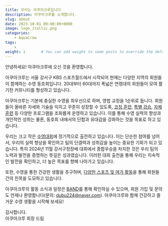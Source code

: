 ```yaml
---
title: 우리는 아쿠아크루입니다
description: 아쿠아크루를 소개합니다. 
slug: about
date: 2023-10-01 00:00:00+0000
image: logo_itallic.png
categories:
    - AquaCrew
tags:
    - 
weight: 1       # You can add weight to some posts to override the default sorting (date descending)
---
```

안녕하세요! 아쿠아크루에 오신 것을 환영합니다.

아쿠아크루는 서울 강서구 KBS 스포츠월드에서 시작되어 현재는 다양한 지역의 회원들이 함께하는 수영 동호회입니다. 20대부터 60대까지 폭넓은 연령대의 회원들이 모여 활기찬 커뮤니티를 형성하고 있습니다.

아쿠아크루는 기본에 충실한 수영을 최우선으로 하며, 영법 교정을 1순위로 둡니다. 
회원들이 올바른 자세와 기술을 익히고 꾸준히 성장할 수 있도록, [코칭 훈련](https://aquacrew.co.kr/categories/%EC%A0%84%EB%AC%B8%ED%9B%88%EB%A0%A8/), [특별 강습](https://aquacrew.co.kr/categories/%ED%8A%B9%EB%B3%84%EA%B0%95%EC%8A%B5/), [자체 훈련](https://aquacrew.co.kr/categories/%EC%9E%90%EC%B2%B4%ED%9B%88%EB%A0%A8/) 등 다양한 프로그램을 조화롭게 운영하고 있습니다. 
이를 통해 수영 실력의 향상과 개인적인 성취는 물론, 동호회 내에서의 단합과 유대감을 강화하는 것을 목표로 하고 있습니다.

우리는 크고 작은 [수영대회](https://aquacrew.co.kr/categories/%EB%8C%80%ED%9A%8C/)에 정기적으로 출전하고 있습니다. 이는 단순한 참여를 넘어서, 우리의 실력 향상을 확인하고 팀의 단결력과 성취감을 높이는 중요한 기회가 되고 있습니다. 
특히 2024년 11월 강서구청장배 대회에서 종합우승을 차지한 것은 우리 팀의 노력과 발전을 증명하는 뜻깊은 성과였습니다. 이러한 대회 출전을 통해 우리는 지속적인 발전을 확인하고, 더 높은 목표를 향해 나아가고 있습니다.

또한, 수영을 통한 건강한 생활을 추구하며, [다양한 스포츠 및 여가 활동](https://aquacrew.co.kr/categories/%EC%9D%B4%EB%B2%A4%ED%8A%B8/)을 통해 회원들 간의 친목을 도모하고 있습니다.

아쿠아크루의 활동 소식과 일정은 [BAND](https://band.us/band/93484357)를 통해 확인하실 수 있으며, 회원 가입 및 문의도 언제나 환영합니다(문의: dubu224@naver.com). 아쿠아크루와 함께 건강하고 즐거운 수영 생활을 시작해 보세요!

감사합니다.  
아쿠아크루 회장 드림